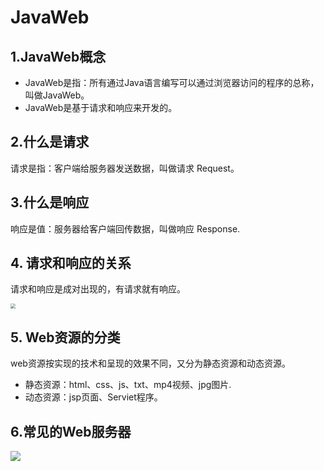 # JavaWeb

## 1.JavaWeb概念
- JavaWeb是指：所有通过Java语言编写可以通过浏览器访问的程序的总称，叫做JavaWeb。
- JavaWeb是基于请求和响应来开发的。

## 2.什么是请求

请求是指：客户端给服务器发送数据，叫做请求 Request。 

## 3.什么是响应

响应是值：服务器给客户端回传数据，叫做响应 Response.

## 4. 请求和响应的关系

请求和响应是成对出现的，有请求就有响应。

<img src="https://gitee.com/YunboCheng/imageBad/raw/master/image/20210713123307.png" style="zoom:50%;" />

## 5. Web资源的分类

web资源按实现的技术和呈现的效果不同，又分为静态资源和动态资源。

- 静态资源：html、css、js、txt、mp4视频、jpg图片.
- 动态资源：jsp页面、Serviet程序。


## 6.常见的Web服务器

![](https://gitee.com/YunboCheng/imageBad/raw/master/image/20210713123930.png)

